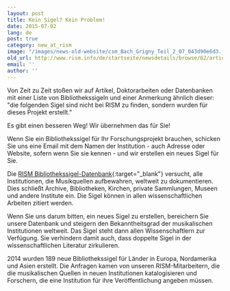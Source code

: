 ```yaml
---
layout: post
title: Kein Sigel? Kein Problem!
date: 2015-07-02
lang: de
post: true
category: new_at_rism
image: "/images/news-old-website/csm_Bach_Grigny_Teil_2_07_043d90e6d3.jpg"
old_url: http://www.rism.info/de/startseite/newsdetails/browse/62/article/64/no-siglum-no-problem.html
email: ''
author: ''
---
```


Von Zeit zu Zeit stoßen wir auf Artikel, Doktorarbeiten oder Datenbanken mit einer Liste von Bibliothekssigeln und einer Anmerkung ähnlich dieser: "die folgenden Sigel sind nicht bei RISM zu finden, sondern wurden für dieses Projekt erstellt."


Es gibt einen besseren Weg! Wir übernehmen das für Sie!


Wenn Sie ein Bibliothekssigel für Ihr Forschungsprojekt brauchen, schicken Sie uns eine Email mit dem Namen der Institution - auch Adresse oder Website, sofern wenn Sie sie kennen - und wir erstellen ein neues Sigel für Sie.


Die [RISM Bibliothekssigel-Datenbank](http://www.rism.info/de/sigla.html){:target="_blank"} versucht, alle Institutionen, die Musikquellen aufbewahren, weltweit zu dokumentieren. Dies schließt Archive, Bibliotheken, Kirchen, private Sammlungen, Museen und andere Institute ein. Die Sigel können in allen wissenschaftlichen Arbeiten zitiert werden.


Wenn Sie uns darum bitten, ein neues Sigel zu erstellen, bereichern Sie unsere Datenbank und steigern den Bekanntheitsgrad der musikalischen Institutionen weltweit. Das Sigel steht dann allen Wissenschaftlern zur Verfügung. Sie verhindern damit auch, dass doppelte Sigel in der wissenschaftlichen Literatur zirkulieren.


2014 wurden 189 neue Bibliothekssigel für Länder in Europa, Nordamerika und Asien erstellt. Die Anfragen kamen von unseren RISM-Mitarbeitern, die die musikalischen Quellen in neuen Institutionen katalogisieren und Forschern, die eine Institution für ihre Veröffentlichung angeben müssen.

